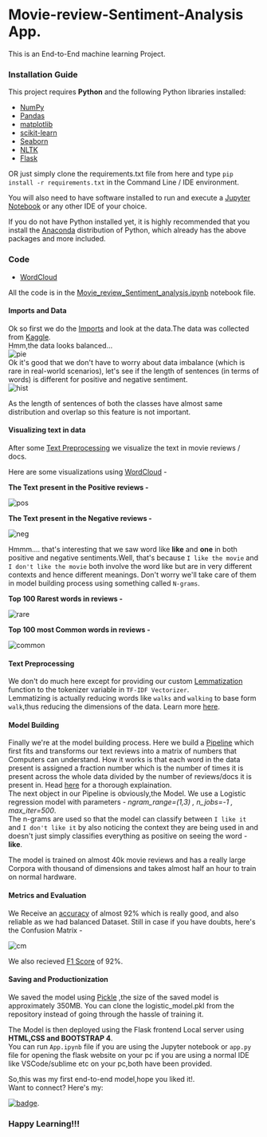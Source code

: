 # Movie-review-Sentiment-Analysis App.  
This is an End-to-End machine learning Project.
### Installation Guide   

This project requires **Python** and the following Python libraries installed:

- [NumPy](http://www.numpy.org/)
- [Pandas](http://pandas.pydata.org/)
- [matplotlib](http://matplotlib.org/)
- [scikit-learn](http://scikit-learn.org/stable/)
- [Seaborn](https://seaborn.pydata.org/)
- [NLTK](https://www.nltk.org/)
- [Flask](https://flask.palletsprojects.com/)

OR just simply clone the requirements.txt file from here and type `pip install -r requirements.txt` in the Command Line / IDE environment.  


You will also need to have software installed to run and execute a [Jupyter Notebook](http://ipython.org/notebook.html) or any other IDE of your choice.  

If you do not have Python installed yet, it is highly recommended that you install the [Anaconda](http://continuum.io/downloads) distribution of Python, which already has the above packages and more included. 

### Code
- [WordCloud](https://pypi.org/project/wordcloud/)

All the code is in the [Movie_review_Sentiment_analysis.ipynb](https://github.com/Dvboi/Movie-review-Sentiment-Analysis/blob/master/Movie_review_Sentiment_analysis.ipynb) notebook file.   

#### Imports and Data
Ok so first we do the [Imports](https://render.githubusercontent.com/view/ipynb?commit=99b206c9613e837546dbff13602fd802943056c7&enc_url=68747470733a2f2f7261772e67697468756275736572636f6e74656e742e636f6d2f4476626f692f4d6f7669652d7265766965772d53656e74696d656e742d416e616c797369732f393962323036633936313365383337353436646266663133363032666438303239343330353663372f4d6f7669655f7265766965775f53656e74696d656e745f616e616c797369732e6970796e62&nwo=Dvboi%2FMovie-review-Sentiment-Analysis&path=Movie_review_Sentiment_analysis.ipynb&repository_id=298562494&repository_type=Repository#IMPORTS)
and look at the data.The data was collected from [Kaggle](https://www.kaggle.com/columbine/imdb-dataset-sentiment-analysis-in-csv-format).   
Hmm,the data looks balanced...   
![pie](label_share.png)  
Ok it's good that we don't have to worry about data imbalance (which is rare in real-world scenarios), let's see if the length of sentences (in terms of words) is different
for positive and negative sentiment.  
![hist](distribution_of_wrds.png)   

As the length of sentences of both the classes have almost same distribution and overlap so this feature is not important.   

#### Visualizing text in data  
After some [Text Preprocessing](https://render.githubusercontent.com/view/ipynb?commit=99b206c9613e837546dbff13602fd802943056c7&enc_url=68747470733a2f2f7261772e67697468756275736572636f6e74656e742e636f6d2f4476626f692f4d6f7669652d7265766965772d53656e74696d656e742d416e616c797369732f393962323036633936313365383337353436646266663133363032666438303239343330353663372f4d6f7669655f7265766965775f53656e74696d656e745f616e616c797369732e6970796e62&nwo=Dvboi%2FMovie-review-Sentiment-Analysis&path=Movie_review_Sentiment_analysis.ipynb&repository_id=298562494&repository_type=Repository#Pre-processing-Text)
we visualize the text in movie reviews / docs.   

Here are some visualizations using [WordCloud](https://render.githubusercontent.com/view/ipynb?commit=99b206c9613e837546dbff13602fd802943056c7&enc_url=68747470733a2f2f7261772e67697468756275736572636f6e74656e742e636f6d2f4476626f692f4d6f7669652d7265766965772d53656e74696d656e742d416e616c797369732f393962323036633936313365383337353436646266663133363032666438303239343330353663372f4d6f7669655f7265766965775f53656e74696d656e745f616e616c797369732e6970796e62&nwo=Dvboi%2FMovie-review-Sentiment-Analysis&path=Movie_review_Sentiment_analysis.ipynb&repository_id=298562494&repository_type=Repository#Visualising-the-text-in-data) -   
  
  
**The Text present in the Positive reviews -**   
   
   
![pos](pos_words.png)     
    
    
    
**The Text present in the Negative reviews -**   
     
       
       
![neg](neg_words.png)     
   
      
Hmmm.... that's interesting that we saw word like **like** and **one** in both positive and negative sentiments.Well, that's because `I like the movie` and `I don't like the movie` both involve the word like but are in very different contexts and hence different meanings. Don't worry we'll take care of them in model building process using something called `N-grams`.
        
          
          
**Top 100 Rarest words in reviews -**   
    
      
![rare](rare_words.png)   
     
        
**Top 100 most Common words in reviews -**   
   
      
![common](common_words.png)    
    
       
#### Text Preprocessing   

We don't do much here except for providing our custom [Lemmatization](https://render.githubusercontent.com/view/ipynb?commit=99b206c9613e837546dbff13602fd802943056c7&enc_url=68747470733a2f2f7261772e67697468756275736572636f6e74656e742e636f6d2f4476626f692f4d6f7669652d7265766965772d53656e74696d656e742d416e616c797369732f393962323036633936313365383337353436646266663133363032666438303239343330353663372f4d6f7669655f7265766965775f53656e74696d656e745f616e616c797369732e6970796e62&nwo=Dvboi%2FMovie-review-Sentiment-Analysis&path=Movie_review_Sentiment_analysis.ipynb&repository_id=298562494&repository_type=Repository#Lemmatization-on-preprocessed-text--(this-was-passed-as-a-callable-to-tokenization-method-in-TF-IDF-vctorization))
function to the tokenizer variable in `TF-IDF Vectorizer`.   
Lemmatizing is actually reducing words like `walks` and `walking` to base form `walk`,thus reducing the dimensions of the data. Learn more [here](https://www.tutorialspoint.com/natural_language_toolkit/natural_language_toolkit_stemming_lemmatization.htm).   
     
         
#### Model Building   

Finally we're at the model building process. Here we build a [Pipeline](https://render.githubusercontent.com/view/ipynb?commit=99b206c9613e837546dbff13602fd802943056c7&enc_url=68747470733a2f2f7261772e67697468756275736572636f6e74656e742e636f6d2f4476626f692f4d6f7669652d7265766965772d53656e74696d656e742d416e616c797369732f393962323036633936313365383337353436646266663133363032666438303239343330353663372f4d6f7669655f7265766965775f53656e74696d656e745f616e616c797369732e6970796e62&nwo=Dvboi%2FMovie-review-Sentiment-Analysis&path=Movie_review_Sentiment_analysis.ipynb&repository_id=298562494&repository_type=Repository#Model-Building-(-Takes-30mins-to-train-on-normal-hardware))
which first fits and transforms our text reviews into a matrix of numbers that Computers can understand. How it works is that each word in the data present is assigned a fraction number which is the number of times it is present across the whole data divided by the number of reviews/docs it is present in. Head [here](https://en.wikipedia.org/wiki/Tf%E2%80%93idf#:~:text=In%20information%20retrieval%2C%20tf%E2%80%93idf,in%20a%20collection%20or%20corpus.)
for a thorough explaination.   
The next object in our Pipeline is obviously,the Model. We use a Logistic regression model with parameters - *ngram_range=(1,3) , n_jobs=-1 , max_iter=500*.   
The n-grams are used so that the model can classify between `I like it` and `I don't like it` by also noticing the context they are being used in and doesn't just simply classifies everything as positive on seeing the word - **like**.       
    
        
The model is trained on almost 40k movie reviews and has a really large Corpora with thousand of dimensions and takes almost half an hour to train on normal hardware.   
   
#### Metrics and Evaluation  
We Receive an [accuracy](https://render.githubusercontent.com/view/ipynb?commit=99b206c9613e837546dbff13602fd802943056c7&enc_url=68747470733a2f2f7261772e67697468756275736572636f6e74656e742e636f6d2f4476626f692f4d6f7669652d7265766965772d53656e74696d656e742d416e616c797369732f393962323036633936313365383337353436646266663133363032666438303239343330353663372f4d6f7669655f7265766965775f53656e74696d656e745f616e616c797369732e6970796e62&nwo=Dvboi%2FMovie-review-Sentiment-Analysis&path=Movie_review_Sentiment_analysis.ipynb&repository_id=298562494&repository_type=Repository#Let's-import-test-set-and-Evaluate-the-performance)
of almost 92% which is really good, and also reliable as we had balanced Dataset. Still in case if you have doubts, here's the Confusion Matrix -   
     
![cm](cm.png)     
  
    
We also recieved [F1 Score](https://en.wikipedia.org/wiki/F1_score) of 92%.   
   
#### Saving and Productionization   

We saved the model using [Pickle](https://render.githubusercontent.com/view/ipynb?commit=99b206c9613e837546dbff13602fd802943056c7&enc_url=68747470733a2f2f7261772e67697468756275736572636f6e74656e742e636f6d2f4476626f692f4d6f7669652d7265766965772d53656e74696d656e742d416e616c797369732f393962323036633936313365383337353436646266663133363032666438303239343330353663372f4d6f7669655f7265766965775f53656e74696d656e745f616e616c797369732e6970796e62&nwo=Dvboi%2FMovie-review-Sentiment-Analysis&path=Movie_review_Sentiment_analysis.ipynb&repository_id=298562494&repository_type=Repository#Saving-and-then-loading-a-model)
 ,the size of the saved model is approximately 350MB. You can clone the logistic_model.pkl from the repository instead of going through the hassle of training it.   
    
  The Model is then deployed using the Flask frontend Local server using **HTML,CSS and BOOTSTRAP 4**.   
  You can run `App.ipynb` file if you are using the Jupyter notebook or `app.py` file for opening the flask website on your pc if you are using a normal IDE like VSCode/sublime etc on your pc,both have been provided.    
      
         
            
 So,this was my first end-to-end model,hope you liked it!.  
 Want to connect? Here's my:   
 
 [![badge](https://img.shields.io/badge/linkedin-%230077B5.svg?&style=for-the-badge&logo=linkedin&logoColor=white)](https://www.linkedin.com/in/devansh-verma-609218148/).     
 
       
         
### Happy Learning!!!






